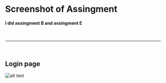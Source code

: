 <h1>Screenshot of Assingment</h1>
<h4>I did assingment B and assingment E</h4>
<br/>
<hr/>
<br/>
<h2>Login page</h2>

![alt text](https://github.com/anujshaan/evstudio-backend/main/Assets/loginPostman.png?raw=true)